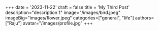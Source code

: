 +++
date = '2023-11-22'
draft = false
title = 'My Third Post'
description="description 1"
image="/images/bird.jpeg"
imageBig="images/flower.jpeg"
categories=["general", "life"]
authors=["Raju"]
avatar="/images/profile.jpg"
+++

